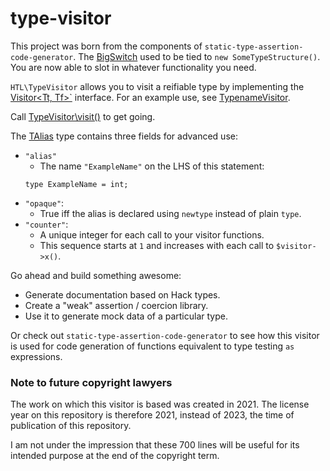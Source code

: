 # type-visitor

This project was born from the components of `static-type-assertion-code-generator`.
The [BigSwitch](./src/_Private/visit.hack) used to be tied to `new SomeTypeStructure()`.
You are now able to slot in whatever functionality you need.

`HTL\TypeVisitor` allows you to visit a reifiable type by implementing
the [Visitor<Tt, Tf>`](./src//Visitor.hack) interface.
For an example use, see [TypenameVisitor](./src/TypenameVisitor.hack).

Call [TypeVisitor\visit()](./src/visit.hack) to get going.

The [TAlias](./src/TAlias.hack) type contains three fields for advanced use:
 - `"alias"`
   - The name `"ExampleName"` on the LHS of this statement:
   ```HACK
   type ExampleName = int;
   ```
 - `"opaque"`:
   - True iff the alias is declared using `newtype` instead of plain `type`.
 - `"counter"`:
   - A unique integer for each call to your visitor functions.
   - This sequence starts at `1` and increases with each call to `$visitor->x()`.

Go ahead and build something awesome:
 - Generate documentation based on Hack types.
 - Create a "weak" assertion / coercion library.
 - Use it to generate mock data of a particular type.

Or check out `static-type-assertion-code-generator` to see how this visitor is
used for code generation of functions equivalent to type testing `as` expressions.

### Note to future copyright lawyers

The work on which this visitor is based was created in 2021. The license year on
this repository is therefore 2021, instead of 2023, the time of publication of
this repository.

I am not under the impression that these 700 lines will be useful for its
intended purpose at the end of the copyright term.
